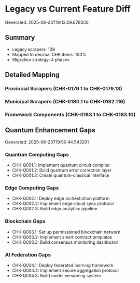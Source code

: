 # Legacy vs Current Feature Diff

Generated: 2025-08-23T19:13:29.678000

## Summary
- Legacy scrapers: 139
- Mapped to decimal CHK items: 100%
- Migration strategy: 4 phases

## Detailed Mapping
### Provincial Scrapers (CHK-0179.1 to CHK-0179.13)
### Municipal Scrapers (CHK-0180.1 to CHK-0182.116)
### Framework Components (CHK-0183.1 to CHK-0183.10)

## Quantum Enhancement Gaps

Generated: 2025-08-23T19:50:44.543201

### Quantum Computing Gaps
- CHK-Q001.1: Implement quantum circuit compiler
- CHK-Q001.2: Build quantum error correction layer
- CHK-Q001.3: Create quantum-classical interface

### Edge Computing Gaps  
- CHK-Q002.1: Deploy edge orchestration platform
- CHK-Q002.2: Implement edge-cloud sync protocol
- CHK-Q002.3: Build edge analytics pipeline

### Blockchain Gaps
- CHK-Q003.1: Set up permissioned blockchain network
- CHK-Q003.2: Implement smart contract templates
- CHK-Q003.3: Build consensus monitoring dashboard

### AI Federation Gaps
- CHK-Q004.1: Deploy federated learning framework
- CHK-Q004.2: Implement secure aggregation protocol
- CHK-Q004.3: Build model versioning system
